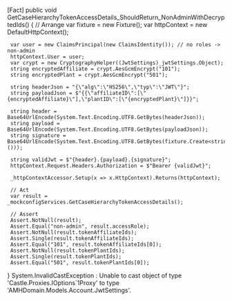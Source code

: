  [Fact]
 public void GetCaseHierarchyTokenAccessDetails_ShouldReturn_NonAdminWithDecryptedIds()
 {
     // Arrange
     var fixture = new Fixture();
     var httpContext = new DefaultHttpContext();

     var user = new ClaimsPrincipal(new ClaimsIdentity()); // no roles -> non-admin
     httpContext.User = user;
     var crypt = new CryptographyHelper((JwtSettings)_jwtSettings.Object);
     string encryptedAffiliate = crypt.AesGcmEncrypt("101");
     string encryptedPlant = crypt.AesGcmEncrypt("501");

     string headerJson = "{\"alg\":\"HS256\",\"typ\":\"JWT\"}";
     string payloadJson = $"{{\"affiliateID\":[\"{encryptedAffiliate}\"],\"plantID\":[\"{encryptedPlant}\"]}}";

     string header = Base64UrlEncode(System.Text.Encoding.UTF8.GetBytes(headerJson));
     string payload = Base64UrlEncode(System.Text.Encoding.UTF8.GetBytes(payloadJson));
     string signature = Base64UrlEncode(System.Text.Encoding.UTF8.GetBytes(fixture.Create<string>()));

     string validJwt = $"{header}.{payload}.{signature}";
     httpContext.Request.Headers.Authorization = $"Bearer {validJwt}";

     _httpContextAccessor.Setup(x => x.HttpContext).Returns(httpContext);

     // Act
     var result = _mockconfigServices.GetCaseHierarchyTokenAccessDetails();

     // Assert
     Assert.NotNull(result);
     Assert.Equal("non-admin", result.accessRole);
     Assert.NotNull(result.tokenAffiliateIds);
     Assert.Single(result.tokenAffiliateIds);
     Assert.Equal("101", result.tokenAffiliateIds[0]);
     Assert.NotNull(result.tokenPlantIds);
     Assert.Single(result.tokenPlantIds);
     Assert.Equal("501", result.tokenPlantIds[0]);
 }
 System.InvalidCastException : Unable to cast object of type 'Castle.Proxies.IOptions`1Proxy' to type 'AMHDomain.Models.Account.JwtSettings'.
